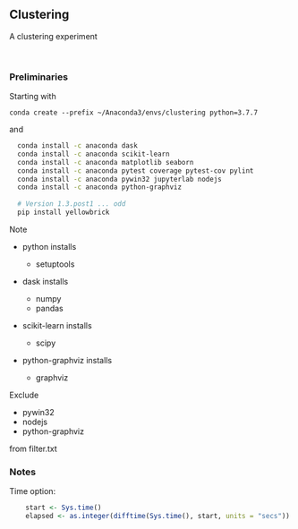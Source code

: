 ## Clustering
A clustering experiment

<br>


### Preliminaries

Starting with

`conda create --prefix ~/Anaconda3/envs/clustering python=3.7.7`

and

```bash
  conda install -c anaconda dask
  conda install -c anaconda scikit-learn
  conda install -c anaconda matplotlib seaborn
  conda install -c anaconda pytest coverage pytest-cov pylint
  conda install -c anaconda pywin32 jupyterlab nodejs
  conda install -c anaconda python-graphviz
  
  # Version 1.3.post1 ... odd
  pip install yellowbrick 
```

Note

* python installs
  * setuptools

* dask installs
  * numpy
  * pandas

* scikit-learn installs
  * scipy
  
* python-graphviz installs
  * graphviz


Exclude

* pywin32
* nodejs
* python-graphviz

from filter.txt


### Notes

Time option:

```r
	start <- Sys.time()
	elapsed <- as.integer(difftime(Sys.time(), start, units = "secs")) 
```

